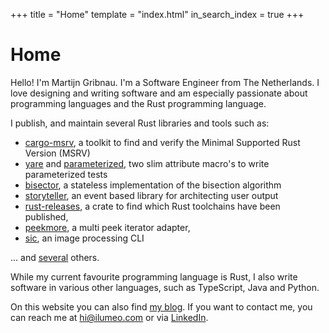 +++
title = "Home"
template = "index.html"
in_search_index = true
+++

# Home

Hello! I'm Martijn Gribnau. I'm a Software Engineer from The Netherlands. I love designing and writing software and am especially passionate about programming languages and the Rust programming language.

I publish, and maintain several Rust libraries and tools such as:
- [cargo-msrv](https://github.com/foresterre/cargo-msrv), a toolkit to find and verify the Minimal Supported Rust Version (MSRV)
- [yare](https://github.com/foresterre/yare) and [parameterized](https://github.com/foresterre/parameterized), two slim attribute macro's to write parameterized tests
- [bisector](https://github.com/foresterre/bisector), a stateless implementation of the bisection algorithm
- [storyteller](https://crates.io/crates/storyteller), an event based library for architecting user output
- [rust-releases](https://crates.io/crates/rust-releases), a crate to find which Rust toolchains have been published,
- [peekmore](https://github.com/foresterre/peekmore), a multi peek iterator adapter,
- [sic](https://github.com/foresterre/sic), an image processing CLI

... and [several](https://crates.io/users/foresterre?sort=recent-updates) others.

While my current favourite programming language is Rust, I also write software in
various other languages, such as TypeScript, Java and Python.

On this website you can also find [my blog](./posts). If you want to contact me, you can reach me at [hi@ilumeo.com](mailto:hi@ilumeo.com) or via [LinkedIn](https://www.linkedin.com/in/martijn-gribnau).
